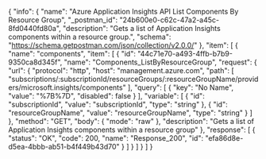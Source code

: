{
  "info": {
    "name": "Azure Application Insights API List Components By Resource Group",
    "_postman_id": "24b600e0-c62c-47a2-a45c-8fd0440fd80a",
    "description": "Gets a list of Application Insights components within a resource group.",
    "schema": "https://schema.getpostman.com/json/collection/v2.0.0/"
  },
  "item": [
    {
      "name": "components",
      "item": [
        {
          "id": "44c71e70-a493-4ffb-b7b9-9350ca8d345f",
          "name": "Components_ListByResourceGroup",
          "request": {
            "url": {
              "protocol": "http",
              "host": "management.azure.com",
              "path": [
                "subscriptions/:subscriptionId/resourceGroups/:resourceGroupName/providers/microsoft.insights/components"
              ],
              "query": [
                {
                  "key": "No Name",
                  "value": "%7B%7D",
                  "disabled": false
                }
              ],
              "variable": [
                {
                  "id": "subscriptionId",
                  "value": "subscriptionId",
                  "type": "string"
                },
                {
                  "id": "resourceGroupName",
                  "value": "resourceGroupName",
                  "type": "string"
                }
              ]
            },
            "method": "GET",
            "body": {
              "mode": "raw"
            },
            "description": "Gets a list of Application Insights components within a resource group"
          },
          "response": [
            {
              "status": "OK",
              "code": 200,
              "name": "Response_200",
              "id": "efa86d8e-d5ea-4bbb-ab51-b4f449b43d70"
            }
          ]
        }
      ]
    }
  ]
}